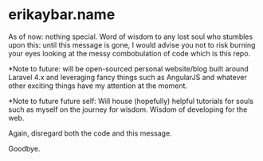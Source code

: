 # erikaybar.name

As of now: nothing special. Word of wisdom to any lost soul who stumbles upon this: until this message is gone, I would advise you not to risk burning your eyes looking at the messy combobulation of code which is this repo.

*Note to future: will be open-sourced personal website/blog built around Laravel 4.x and leveraging fancy things such as AngularJS and whatever other exciting things have my attention at the moment.

*Note to future future self: Will house (hopefully) helpful tutorials for souls such as myself on the journey for wisdom. Wisdom of developing for the web.

Again, disregard both the code and this message. 

Goodbye.
